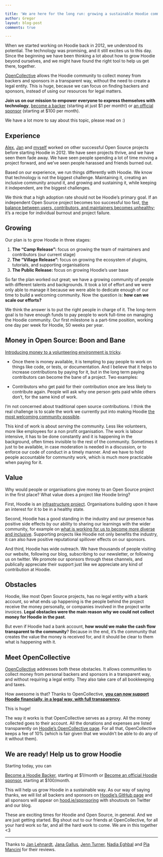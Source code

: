 ```yaml
---

title: 'We are here for the long run: growing a sustainable Hoodie community'
author: Gregor
layout: blog-post
comments: true

---
```


When we started working on Hoodie back in 2012, we understood its potential. The technology was promising, and it still excites us to this day. Since the beginning we have been thinking a lot about how to grow Hoodie beyond ourselves, and we might have found the right tool to help us get there, together.

[OpenCollective](https://opencollective.com/) allows the Hoodie community to collect money from backers and sponsors in a transparent way, without the need to create a legal entity. This is huge, because we can focus on finding backers and sponsors, instead of using our resources for legal matters.

**Join us on our mission to empower everyone to express themselves with technology**, [become a backer](https://opencollective.com/hoodie) (starting at just $1 per month!) or [an official sponsor](https://opencollective.com/hoodie) (starting at $100 per month).

We have a lot more to say about this topic, please read on :)

## Experience

[Alex](https://twitter.com/espylaub), [Jan](https://twitter.com/janl) and [myself](https://twitter.com/gr2m) worked on other successful Open Source projects before starting Hoodie in 2012. We have seen projects thrive, and we have seen them fade away. We have seen people spending a lot of time moving a project forward, and we’ve seen people harassed and friends burned out.

Based on our experience, we run things differently with Hoodie. We know that technology is not the biggest challenge. Maintaining it, creating an inclusive community around it, and growing and sustaining it, while keeping it independent, are the biggest challenges.

We think that a high adoption rate should not be Hoodie’s primary goal. If an independent Open Source project becomes too successful too fast, [the balance between users, contributors, and maintainers becomes unhealthy](https://medium.com/the-javascript-collection/healthy-open-source-967fa8be7951); it’s a recipe for individual burnout and project failure.

## Growing

Our plan is to grow Hoodie in three stages:

1. **The “Camp Release”:** focus on growing the team of maintainers and contributors (our current stage)
2. **The “Village Release”:** focus on growing the ecosystem of plugins, tutorials, and supporting organisations
3. **The Public Release:** focus on growing Hoodie’s user base

So far the plan worked out great; we have a growing community of people with different talents and backgrounds. It took a lot of effort and we were only able to manage it because we were able to dedicate enough of our time to build a welcoming community. Now the question is: **how can we scale our efforts?**

We think the answer is to put the right people in charge of it. The long-term goal is to have enough funds to pay people to work full-time on managing the Hoodie community. Our first milestone is a part-time position, working one day per week for Hoodie, 50 weeks per year.

## Money in Open Source: Boon and Bane

[Introducing money to a volunteering environment is tricky](https://www.aeaweb.org/articles?id=10.1257/jep.25.4.191).

* Once there is money available, it is tempting to pay people to work on things like code, or tests, or documentation. And I believe that it helps to increase contributions by paying for it, but in the long term paying contributors can become the bane of a project. Two examples:

* Contributors who get paid for their contribution once are less likely to contribute again.
People will ask why one person gets paid while others don’t, for the same kind of work.

I’m not concerned about traditional open source contributions. I think the real challenge is to scale the work we currently put into making Hoodie [the most welcoming community possible](http://hood.ie/blog/welcoming-communities.html).

This kind of work is about _serving_ the community. Less like volunteers, more like employees for a non profit organisation. The work is labour intensive, it has to be done constantly and it is happening in the background, often times invisible to the rest of the community. Sometimes it just to be available, in case moderation is needed in a discussion, or to enforce our code of conduct in a timely manner. And we have to hold people accountable for community work, which is much more practicable when paying for it.

## Value

Why would people or organisations give money to an Open Source project in the first place? What value does a project like Hoodie bring?

First, Hoodie is an [infrastructure project](https://medium.com/@nayafia/open-source-infrastructure-the-q-a-a44615861944). Organisations building upon it have an interest for it to be in a healthy state.

Second, Hoodie has a good standing in the industry and our presence has positive side effects by our ability to sharing our learnings with the wider community, for example on [what is working for us to become more diverse and inclusive](https://opensource.com/life/16/2/hoodie-open-source-community). Supporting projects like Hoodie not only benefits the industry, it can also have positive reputational spillover effects on our sponsors.

And third, Hoodie has wide outreach. We have thousands of people visiting our website, following our blog, subscribing to our newsletter, or following us on twitter. We promote our sponsors through these channels, and publically appreciate their support just like we appreciate any kind of contribution at Hoodie.

## Obstacles

Hoodie, like most Open Source projects, has no legal entity with a bank account, so what ends up happening is the people behind the project receive the money personally, or companies involved in the project write invoices. **Legal obstacles were the main reason why we could not collect money for Hoodie in the past**.

But even if Hoodie had a bank account, **how would we make the cash flow transparent to the community**? Because in the end, it’s the community that creates the value the money is received for, and it should be clear to them what is happening with it.

## Meet OpenCollective

[OpenCollective](https://opencollective.com/) addresses both these obstacles. It allows communities to collect money from personal backers and sponsors in a transparent way, and without requiring a legal entity. They also take care of all bookkeeping and taxes.

How awesome is that? Thanks to OpenCollective, **[you can now support Hoodie financially, in a legal way, with full transparency](https://opencollective.com/hoodie)**.

This is huge!

The way it works is that OpenCollective serves as a proxy. All the money collected goes to their account. All the donations and expenses are listed transparently on [Hoodie’s OpenCollective page](https://opencollective.com/hoodie). For all that, OpenCollective keeps a fee of 10% (which is fair given that we wouldn’t be able to do any of it without them).

## We are ready! Help us to grow Hoodie

Starting today, you can

[Become a Hoodie Backer](https://opencollective.com/hoodie), starting at $1/month or
[Become an official Hoodie sponsor](https://opencollective.com/hoodie), starting at $100/month.

This will help us grow Hoodie in a sustainable way. As our way of saying thanks, we will list all backers and sponsors on [Hoodie’s GitHub page](https://github.com/hoodiehq/hoodie) and all sponsors will appear on [hood.ie/sponsoring](http://hood.ie/sponsoring/) with shoutouts on Twitter and our blog.

These are exciting times for Hoodie and Open Source, in general. And we are just getting started. Big shout out to our friends at OpenCollective, for all your hard work so far, and all the hard work to come. We are in this together <3

* * *

Thanks to [Jan Lehnardt](https://twitter.com/janl), [Jana Gallus](https://twitter.com/janagallus), [Jenn Turner](https://twitter.com/jennwrites), [Nadia Eghbal](https://twitter.com/nayafia) and [Pia Mancini](https://twitter.com/piamancini) for their reviews.
